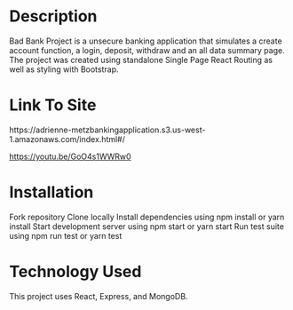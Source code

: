 <h1>Description </h1>
Bad Bank Project is a unsecure banking application that simulates a create account function, a login, deposit, withdraw and an all data summary page. The project was created using standalone Single Page React Routing as well as styling with Bootstrap.


<h1>Link To Site</h1>
https://adrienne-metzbankingapplication.s3.us-west-1.amazonaws.com/index.html#/



https://youtu.be/GoO4s1WWRw0

<h1> Installation</h1>
Fork repository
Clone locally
Install dependencies using npm install or yarn install
Start development server using npm start or yarn start
Run test suite using npm run test or yarn test



<h1>Technology Used</h1>
This project uses React, Express, and MongoDB.

